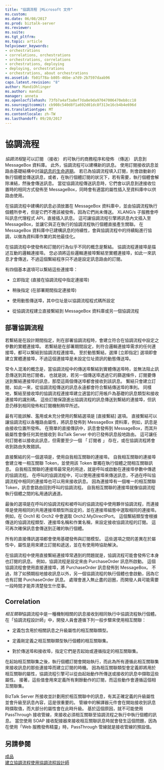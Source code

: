 ```yaml
---
title: "協調流程 |Microsoft 文件"
ms.custom: 
ms.date: 06/08/2017
ms.prod: biztalk-server
ms.reviewer: 
ms.suite: 
ms.tgt_pltfrm: 
ms.topic: article
helpviewer_keywords:
- orchestrations
- correlations, orchestrations
- orchestrations, correlations
- orchestrations, deploying
- deploying, orchestrations
- orchestrations, about orchestrations
ms.assetid: fb01f78a-b805-46be-a7d9-2b7597daab96
caps.latest.revision: "8"
author: MandiOhlinger
ms.author: mandia
manager: anneta
ms.openlocfilehash: 73fb7a4af3a8ef7da8e9da97047006470eb8cc18
ms.sourcegitcommit: cb908c540d8f1a692d01dc8f313e16cb4b4e696d
ms.translationtype: MT
ms.contentlocale: zh-TW
ms.lasthandoff: 09/20/2017
---
```

# <a name="orchestrations"></a>協調流程
*協調流程*是可以訂閱 （接收） 的可執行的商務程序和發佈 （傳送） 訊息到 MessageBox 資料庫。 此外，協調流程可以建構新的訊息。 使用訂閱接收訊息並路由基礎結構中討論[訊息的生命週期](../core/lifecycle-of-a-message.md)。 若已為協調流程填入訂閱，則會啟動新的執行個體並傳送訊息，或者，在執行個體訂閱的狀況下，若有需要，執行個體會解除凍結，然後會傳送訊息。 當從協調流程傳送訊息時，它們會以訊息到達接收位置時的相同方式發佈至 MessageBox，同時會有適當的屬性插入至資料庫中以供路由使用。  
  
 在協調流程中建構的訊息必須放置在 MessageBox 資料庫中，並由協調流程執行個體所參考，但是它們不應該被發佈，因為它們尚未傳送。 XLANG/s 子服務會呼叫訊息代理程式 API，直接插入訊息。 這可讓協調流程引擎將訊息內文插入至 MessageBox，並讓它與正在執行的協調流程執行個體直接產生關聯。 在 MessageBox 資料庫中已建構訊息的持續性，會與協調流程中的持續點進行協調，以做為資料庫作業的其他最佳化。  
  
 在協調流程中使發佈和訂閱的行為似乎不同的概念是繫結。 協調流程連接埠是描述互動的邏輯連接埠。 您必須將這些邏輯連接埠繫結至實體連接埠，如此一來訊息才會傳送，不過這個繫結程序只不過是設定訊息路由的訂閱。  
  
 有四個基本選項可以繫結這些連接埠：  
  
-   立即指定 (直接在協調流程中指定連接埠)  
  
-   稍後指定 (在部署期間指定連接埠)  
  
-   使用動態傳送埠，其中位址是以協調流程程式碼所設定  
  
-   從協調流程建立直接繫結到 MessageBox 資料庫或另一個協調流程  
  
## <a name="deploying-orchestrations"></a>部署協調流程  
 若繫結是在設計期間指定，則在部署協調流程時，會建立符合在協調流程中設定之參數的實體連接埠。 若繫結是在部署期間設定，則符合邏輯連接埠需求的任何連接埠，都可以繫結到協調流程連接埠。 至於動態繫結，選擇 [立即指定] 選項即會建立實體連接埠，不過這個連接埠是未設定位址資訊的動態傳送埠。  
  
 常令人混淆的概念是，當協調流程中的傳送埠繫結到實體傳送埠時，並無法阻止訊息傳送到其他訂閱者。 也就是說，若另一個傳送埠透過它的篩選條件，訂閱要傳送到繫結連接埠的訊息，那麼這兩個傳送埠都會接收到該訊息。 繫結只會建立訂閱，如此一來，從協調流程傳送的訊息永遠都會符合繫結傳送埠的準則。 同樣地，繫結至接收埠的協調流程連接埠建立適當的訂用帳戶為基礎的訊息類型和接收連接埠的識別碼。 這些訂閱保證進出協調流程的訊息傳送到繫結的連接埠，但訊息仍移到相同發佈和訂閱機制稍早所述。  
  
 最有可能誤解、濫用或未充分使用的繫結選項是 [直接繫結] 選項。 直接繫結可以讓協調流程以各種路由屬性，將訊息發佈到 MessageBox 資料庫，例如，訊息是由接收位置所發佈。 在簡單的直接傳訊中，訊息會發佈到 MessageBox，而其升級屬性會像任何其他接收到 BizTalk Server 中的已發佈訊息般地路由。 這可讓任何訂閱者以接收此訊息，但需要至少一個 「 訂閱者 」 存在，或在協調流程將會收到路由失敗錯誤。  
  
 直接繫結的另一個選項是，使用自我相互關聯的連接埠。 自我相互關聯的連接埠會建立唯一相互關聯 Token，並使用該 Token 單獨在執行個體之間相互關聯訊息。 自我相互關聯的連接埠最常見的用途，就是呼叫或啟動在連接埠參數中傳遞的協調流程。 在呼叫的協調流程中，可以使用連接埠來傳送訊息，不過在呼叫協調流程中相同的連接埠也可以用來接收訊息。 因為連接埠有一個唯一的相互關聯 Token，訊息會路由回到呼叫的協調流程。 自我相互關聯的連接埠就像協調流程執行個體之間的私用通訊通道。  
  
 最後的選項是在呼叫的協調流程和被呼叫的協調流程中使用夥伴協調流程，而連接埠是使用相同的共用連接埠類型所設定的，並在連接埠組態中選取相同的連接埠。 例如，在 Orch1 和 Orch2 中會選取 Orch2.MyDirectPort。 這個繫結類型會根據傳送的協調流程類型、連接埠名稱和作業名稱，來設定接收協調流程的訂閱。 這可再次確保訊息會傳送到正確的執行個體。  
  
 所有的直接傳訊選項都會使用基礎發佈與訂閱模型。 這些選項之間的差異在於屬性中，屬性是用來建立訂閱和遞送，並在有使用時協助解決。  
  
 在協調流程中使用直接繫結連接埠常遇到的問題就是，協調流程可能會發佈它本身也訂閱的訊息。 例如，協調流程是設定來由 PurchaseOrder 訊息所啟動。 這個協調流程會使用直接連接埠，將 PurchaseOrder 訊息發佈到 MessageBox。 不過，除了如預期般地接收訊息以外，另一個協調流程的執行個體也會啟動，因為它也有訂閱 PurchaseOrder 訊息。 處理會進入無止盡的迴圈，而開發人員可能需要一段時間才能弄清楚發生什麼事。  
  
## <a name="correlation"></a>Correlation  
 *相互關聯*協調流程中是一種機制相關的訊息接收到相同執行中協調流程執行個體。 在「協調流程設計師」中，開發人員會遵循下列一般步驟來使用相互關聯：  
  
-   定義包含用於相關訊息之升級屬性的相互關聯類型。  
  
-   定義剛定義之相互關聯類型執行個體的相互關聯集。  
  
-   對於傳送埠和接收埠，指定它們是否起始或遵循指定的相互關聯集。  
  
 在起始相互關聯集之後，執行個體訂閱會開始執行，而此為所有遵循此相互關聯集來接收訊息的那些連接埠而建立訂閱的時機。 因為相互關聯類型會定義即將用於相互關聯的屬性，協調流程引擎可以從由起始動作所傳送或接收的訊息中擷取這些屬性。 接著，這些值會用來定義所有剩餘動作的訂閱，而這些動作會遵循這個相互關聯集。  
  
 BizTalk Server 所接收並計劃用於相互關聯中的訊息，有其正確定義的升級屬性並會升級至訊息內容，這是很重要的。 管線中的解譯器元件會在開始接收到訊息時擷取值，而大部分的屬性會在此時升級。 基於這個原因，就不可能使用 PassThrough 接收管線，來接收必須相互關聯至協調流程之執行中執行個體的訊息。 當您使用 SOAP 接收配接器來接收相互關聯訊息時就會發生這個問題，因為在使用「Web 服務發佈精靈」時，PassThrough 管線就是接收管線的預設值。  
  
## <a name="see-also"></a>另請參閱  
 [成品](../core/artifacts.md)   
 [建立協調流程使用協調流程設計師](../core/creating-orchestrations-using-orchestration-designer.md)